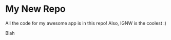   # My New Repo
 All the code for my awesome app is in this repo!
 Also, IGNW is the coolest :)


Blah
